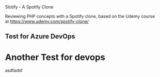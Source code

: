Slotify - A Spotify Clone

Reviewing PHP concepts with a Spotify clone, based on the Udemy course at https://www.udemy.com/spotify-clone/

## Test for Azure DevOps

# Another Test for devops
asdfadsf

